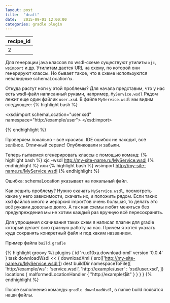 ```yaml
---
layout: post
title:  "draft"
date:   2015-09-01 12:00:00
categories: gradle plugin
---
```



| recipe_id |
| --------- |
|         2 |


Для генерации java классов по wsdl-схеме существуют утилиты `xjc`, `wsimport` и др.
Утилитам дается URL на схему, по которой они генерируют классы. Но бывает такое,
что в схеме используются невалидные schemaLocation'ы.

Откуда растут ноги у этой проблемы? Для начала представим, что у нас есть wsdl-файл написанный руками,
например, `MyService.wsdl`
Рядом лежит еще один файлик `user.xsd`. В файле `MyService.wsdl` мы видим следующее:
{% highlight bash %}
<!-- ... -->
<xsd:import
   schemaLocation="user.xsd"
   namespace="http://example/user">
</xsd:import>
<!-- ... -->
{% endhighlight %}

Проверяем локально - всё красиво. IDE ошибок не находит, всё зелёное.
Отличный сервис! Опубликовали и забыли.

Теперь пытаемся сгенерировать классы с помощью команд:
{% highlight bash %}
   xjc -wsdl http://my-site-name.ru/MyService.wsdl
{% endhighlight %}
или
{% highlight bash %}
   wsimport http://my-site-name.ru/MyService.wsdl
{% endhighlight %}

Ошибка: schemaLocation указывает на локальный файл.

Как решить проблему? Нужно скачать `MyService.wsdl`, посмотреть какие у него зависимости,
скачать их, и положить рядом.
Если таких xsd файлов много и иерархия import'ов очень большая, то делать это всё руками довольно долго.
А так как схемы любят меняться без предупреждения мы не хотим каждый раз вручную всё пересохранять.

Для упрощения скачивания таких схем я написал плагин для gradle который делает всю грязную работу за нас.
Причем я хотел указать куда сохранять конкретный файл и под каким названием.

Пример файла `build.gradle`

{% highlight groovy %}
plugins {
    id 'ru.d10xa.download-xml' version '0.0.4'
}
task downloadWsdl << {
    downloadXml {
        src(['http://my-site-name.ru/MyService.wsdl'])
        dest buildDir
        namespaceToFile([
                'http://example/ws'   : 'service.wsdl',
                'http://example/user' : 'xsd/user.xsd',
        ])
        locations {
             malformedLocationHandler {
                 "http://example/$it"
             }
        }
    }
}
{% endhighlight %}

После выполнения команды `gradle downloadWsdl`, в папке build появятся наши файлы.